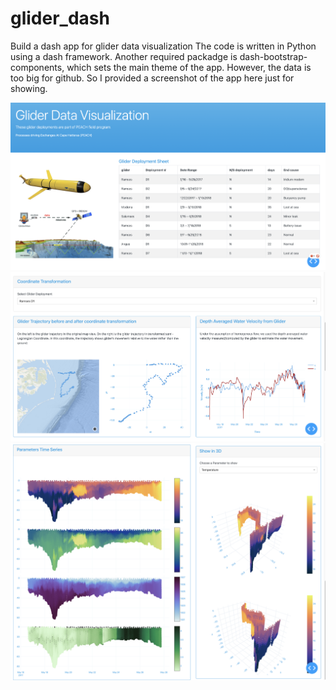# glider_dash
Build a dash app for glider data visualization
The code is written in Python using a dash framework. Another required packadge is dash-bootstrap-components, which sets the main theme of the app.
However, the data is too big for github. So I provided a screenshot of the app here just for showing. 

![alt text](https://github.com/luhan93/glider_dash/blob/master/screenshots/Screen%20Shot%202021-05-18%20at%201.11.50%20PM.png?raw=true)
![alt text](https://github.com/luhan93/glider_dash/blob/master/screenshots/Screen%20Shot%202021-05-16%20at%206.28.44%20PM.png?raw=true)
![alt text](https://github.com/luhan93/glider_dash/blob/master/screenshots/Screen%20Shot%202021-05-16%20at%206.29.41%20PM.png?raw=true)
